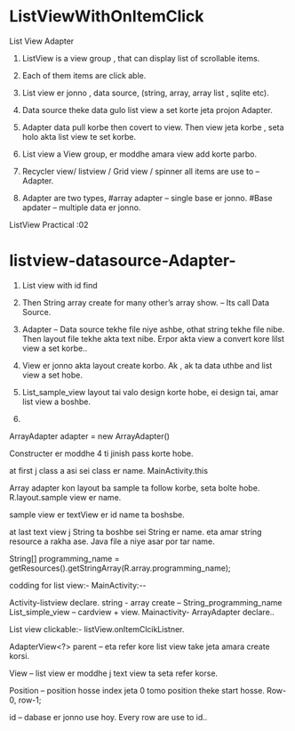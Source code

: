 # ListViewWithOnItemClick


List View Adapter

1.	ListView is a view group , that can display list of scrollable items.
2.	Each of them items are click able.
3.	List view er jonno , data source, (string, array, array list , sqlite etc).
4.	Data source theke data gulo list view a set korte jeta projon Adapter.
5.	Adapter data pull korbe then covert to view.
Then view jeta korbe , seta holo akta list view te set korbe.

6.	List view a View group, er moddhe amara view add korte parbo.
7.	Recycler view/ listview / Grid view / spinner all items are use to – Adapter.
8.	Adapter are two types, 
#array adapter – single base er jonno. 
#Base apdater – multiple data er jonno.


ListView Practical :02
# listview-datasource-Adapter-
1.	 List view with id find






2.	 Then String array create for many other’s array show. – Its call Data Source.

3.	Adapter – Data source tekhe file niye ashbe, othat string tekhe file nibe. Then layout file tekhe akta text nibe. Erpor  akta view a convert kore lilst view a set korbe..

4.	 View er jonno akta layout create korbo. Ak , ak ta data uthbe and list view a set hobe.

5.	List_sample_view layout tai valo design korte hobe, ei design tai, amar list view a boshbe.

6.	
ArrayAdapter<String> adapter = new                   ArrayAdapter<String>()

Constructer er moddhe 4 ti jinish pass korte hobe.

 at first j class a asi sei class er name.        MainActivity.this

 Array adapter kon layout ba sample ta follow korbe, seta bolte hobe. 
R.layout.sample view er name.

 sample view er  textView er id name ta boshsbe.

 at last text view j String ta boshbe sei String er name.   eta amar string resource a rakha ase. Java file a niye asar por tar name.

String[] programming_name = getResources().getStringArray(R.array.programming_name);


 codding for list view:- 
MainActivity:--
 

Activity-listview declare.
string - array create – String_programming_name
 List_simple_view – cardview + view.
Mainactivity- ArrayAdapter declare..






List view clickable:- 
listView.onItemClcikListner.

AdapterView<?> parent – eta refer kore list view take jeta amara create korsi.

View – list view er moddhe j text view ta seta refer korse.

Position – position hosse index jeta 0 tomo position theke start hosse. Row-0, row-1;

id – dabase er jonno use hoy. Every row are use to id..

